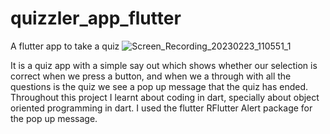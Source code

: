 # quizzler_app_flutter
A flutter app to take a quiz
![Screen_Recording_20230223_110551_1](https://user-images.githubusercontent.com/99208239/220806428-dfe62e6c-56cd-417d-8201-ee8700b70a55.gif)

It is a quiz app with a simple say out which shows whether our selection is correct when we press a button, and when we a through with all the questions is the quiz we see a pop up message that the quiz has ended. Throughout this project I learnt about coding in dart, specially about object oriented programming in dart.
I used the flutter RFlutter Alert package for the pop up message.
